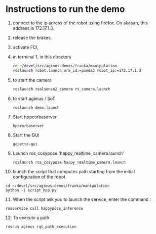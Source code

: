 # Instructions to run the demo

1. connect to the ip adress of the robot using firefox. On akasan, this
   address is 172.17.1.3.

2. release the brakes,
3. activate FCI,
4. in terminal 1, in this directory
   ```bash
   cd ~/devel/src/agimus-demos/franka/manipulation
   roslaunch robot.launch arm_id:=panda2 robot_ip:=172.17.1.3
   ```
5. to start the camera
   ```bash
   roslaunch realsense2_camera rs_camera.launch
   ```

6. to start agimus / SoT
   ```
   roslaunch demo.launch
   ```

7. Start hppcorbaserver
   ```
   hppcorbaserver
   ```

8. Start the GUI
   ```
   gepetto-gui
   ```

9. Launch ros_cosypose 'happy_realtime_camera.launch'
   ```
   roslaunch ros_cosypose happy_realtime_camera.launch
   ```

10. launch the script that computes path starting from the initial configuration
   of the robot
   ```
   cd ~/devel/src/agimus-demos/franka/manipulation
   python -i script_hpp.py
   ```

11. When the script ask you to launch the service, enter the command : 
   ```
   rosservice call happypose_inference
   ```

12. To execute a path
   ```
   rosrun agimus rqt_path_execution
   ```
